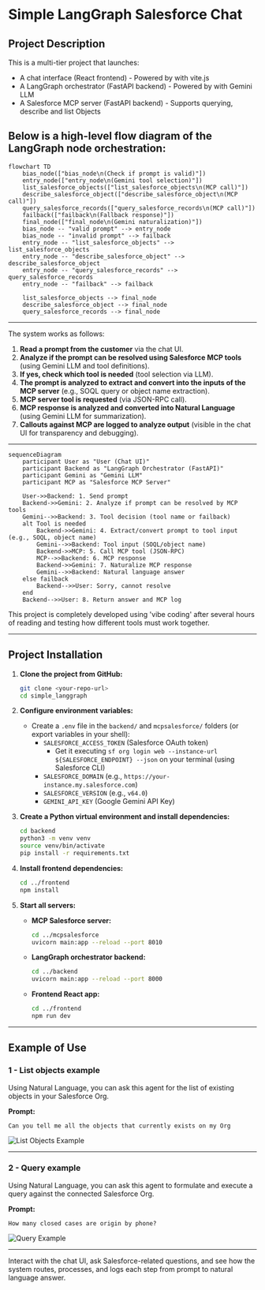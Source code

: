 # Simple LangGraph Salesforce Chat

## Project Description

This is a multi-tier project that launches:
- A chat interface (React frontend) - Powered by with vite.js
- A LangGraph orchestrator (FastAPI backend) - Powered by with Gemini LLM
- A Salesforce MCP server (FastAPI backend) - Supports querying, describe and list Objects

Below is a high-level flow diagram of the LangGraph node orchestration:
---
```mermaid
flowchart TD
    bias_node(["bias_node\n(Check if prompt is valid)"])
    entry_node(["entry_node\n(Gemini tool selection)"])
    list_salesforce_objects(["list_salesforce_objects\n(MCP call)"])
    describe_salesforce_object(["describe_salesforce_object\n(MCP call)"])
    query_salesforce_records(["query_salesforce_records\n(MCP call)"])
    failback(["failback\n(Fallback response)"])
    final_node(["final_node\n(Gemini naturalization)"])
    bias_node -- "valid prompt" --> entry_node
    bias_node -- "invalid prompt" --> failback
    entry_node -- "list_salesforce_objects" --> list_salesforce_objects
    entry_node -- "describe_salesforce_object" --> describe_salesforce_object
    entry_node -- "query_salesforce_records" --> query_salesforce_records
    entry_node -- "failback" --> failback

    list_salesforce_objects --> final_node
    describe_salesforce_object --> final_node
    query_salesforce_records --> final_node
```
---

The system works as follows:
1. **Read a prompt from the customer** via the chat UI.
2. **Analyze if the prompt can be resolved using Salesforce MCP tools** (using Gemini LLM and tool definitions).
3. **If yes, check which tool is needed** (tool selection via LLM).
4. **The prompt is analyzed to extract and convert into the inputs of the MCP server** (e.g., SOQL query or object name extraction).
5. **MCP server tool is requested** (via JSON-RPC call).
6. **MCP response is analyzed and converted into Natural Language** (using Gemini LLM for summarization).
7. **Callouts against MCP are logged to analyze output** (visible in the chat UI for transparency and debugging).

---

```mermaid
sequenceDiagram
    participant User as "User (Chat UI)"
    participant Backend as "LangGraph Orchestrator (FastAPI)"
    participant Gemini as "Gemini LLM"
    participant MCP as "Salesforce MCP Server"

    User->>Backend: 1. Send prompt
    Backend->>Gemini: 2. Analyze if prompt can be resolved by MCP tools
    Gemini-->>Backend: 3. Tool decision (tool name or failback)
    alt Tool is needed
        Backend->>Gemini: 4. Extract/convert prompt to tool input (e.g., SOQL, object name)
        Gemini-->>Backend: Tool input (SOQL/object name)
        Backend->>MCP: 5. Call MCP tool (JSON-RPC)
        MCP-->>Backend: 6. MCP response
        Backend->>Gemini: 7. Naturalize MCP response
        Gemini-->>Backend: Natural language answer
    else failback
        Backend-->>User: Sorry, cannot resolve
    end
    Backend-->>User: 8. Return answer and MCP log
```

This project is completely developed using 'vibe coding' after several hours of reading and testing how different tools must work together.

---

## Project Installation

1. **Clone the project from GitHub:**
   ```bash
   git clone <your-repo-url>
   cd simple_langgraph
   ```

2. **Configure environment variables:**
   - Create a `.env` file in the `backend/` and `mcpsalesforce/` folders (or export variables in your shell):
     - `SALESFORCE_ACCESS_TOKEN` (Salesforce OAuth token)
        - Get it executing `sf org login web --instance-url ${SALESFORCE_ENDPOINT} --json` on your terminal (using Salesforce CLI)
     - `SALESFORCE_DOMAIN` (e.g., `https://your-instance.my.salesforce.com`)
     - `SALESFORCE_VERSION` (e.g., `v64.0`)
     - `GEMINI_API_KEY` (Google Gemini API Key)

3. **Create a Python virtual environment and install dependencies:**
   ```bash
   cd backend
   python3 -m venv venv
   source venv/bin/activate
   pip install -r requirements.txt
   ```

4. **Install frontend dependencies:**
   ```bash
   cd ../frontend
   npm install
   ```

5. **Start all servers:**
   - **MCP Salesforce server:**
     ```bash
     cd ../mcpsalesforce
     uvicorn main:app --reload --port 8010
     ```
   - **LangGraph orchestrator backend:**
     ```bash
     cd ../backend
     uvicorn main:app --reload --port 8000
     ```
   - **Frontend React app:**
     ```bash
     cd ../frontend
     npm run dev
     ```

---

## Example of Use

### 1 - List objects example
Using Natural Language, you can ask this agent for the list of existing objects in your Salesforce Org.

**Prompt:**
```
Can you tell me all the objects that currently exists on my Org
```

![List Objects Example](statics/list_objects.png)

---

### 2 - Query example
Using Natural Language, you can ask this agent to formulate and execute a query against the connected Salesforce Org.

**Prompt:**
```
How many closed cases are origin by phone?
```

![Query Example](statics/query_cases.png)

---

Interact with the chat UI, ask Salesforce-related questions, and see how the system routes, processes, and logs each step from prompt to natural language answer. 
